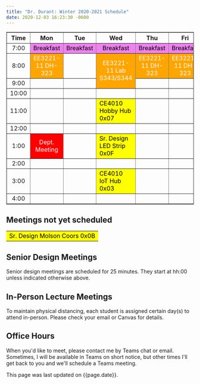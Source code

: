 ```yaml
---
title: "Dr. Durant: Winter 2020-2021 Schedule"
date: 2020-12-03 16:23:30 -0600
---
```


<style type="text/css">
td        { text-align: center;                      }
td.oh     { background-color: #77DD77; color: black; }
td.am     { background-color: red;     color: white; }
td.ce4010 { background-color: yellow;  color: black; text-align: left; }
td.ee3221 { background-color: orange;  color: white; }
td.lunch  { background-color: violet;  color: black; }
</style>

<div align="center">
<table border>
<tr><th>Time</th>       <th>Mon</th>                                    <th>Tue</th>                        <th>Wed</th>                                                    <th>Thu</th>                                    <th>Fri</th>                                    </tr>
<tr><td>7:00</td>       <td class="lunch">Breakfast</td>                <td class="lunch">Breakfast</td>    <td class="lunch">Breakfast</td>                                <td class="lunch">Breakfast</td>                <td class="lunch">Breakfast</td>                </tr>
<tr><td>8:00</td>       <td class="ee3221">EE3221-11&nbsp;DH-323</td>   <td>&nbsp;</td>                     <td class="ee3221" rowspan="2">EE3221-11 Lab<br/>S343/S344</td> <td class="ee3221">EE3221-11&nbsp;DH-323</td>   <td class="ee3221">EE3221-11&nbsp;DH-323</td>   </tr>
<tr><td>9:00</td>       <td>&nbsp;</td>                                 <td>&nbsp;</td>                                                                                     <td>&nbsp;</td>                                 <td>&nbsp;</td>                                 </tr>
<tr><td>10:00</td>      <td>&nbsp;</td>                                 <td>&nbsp;</td>                     <td>&nbsp;</td>                                                 <td>&nbsp;</td>                                 <td>&nbsp;</td>                                 </tr>
<tr><td>11:00</td>      <td>&nbsp;</td>                                 <td>&nbsp;</td>                     <td class="ce4010">CE4010 Hobby Hub 0x07</td>                   <td>&nbsp;</td>                                 <td>&nbsp;</td>                                 </tr>
<tr><td>12:00</td>      <td>&nbsp;</td>                                 <td>&nbsp;</td>                     <td>&nbsp;</td>                                                 <td>&nbsp;</td>                                 <td>&nbsp;</td>                                 </tr>
<tr><td>1:00</td>       <td class="am">Dept. Meeting</td>               <td>&nbsp;</td>                     <td class="ce4010">Sr. Design LED Strip 0x0F</td>               <td>&nbsp;</td>                                 <td>&nbsp;</td>                                 </tr>
<tr><td>2:00</td>       <td>&nbsp;</td>                                 <td>&nbsp;</td>                     <td>&nbsp;</td>                                                 <td>&nbsp;</td>                                 <td>&nbsp;</td>                                 </tr>
<tr><td>3:00</td>       <td>&nbsp;</td>                                 <td>&nbsp;</td>                     <td class="ce4010">CE4010 IoT Hub 0x03</td>                     <td>&nbsp;</td>                                 <td>&nbsp;</td>                                 </tr>
<tr><td>4:00</td>       <td>&nbsp;</td>                                 <td>&nbsp;</td>                     <td>&nbsp;</td>                                                 <td>&nbsp;</td>                                 <td>&nbsp;</td>                                 </tr>
</table>
</div>

## Meetings not yet scheduled

<table><tr>
<td class="ce4010">Sr. Design Molson Coors 0x0B</td>
</tr></table>

## Senior Design Meetings

Senior design meetings are scheduled for 25 minutes. They start at hh:00 unless indicated otherwise above.

## In-Person Lecture Meetings

To maintain physical distancing, each student is assigned certain day(s) to attend in-person. Please check your email or Canvas for details.

## Office Hours

When you'd like to meet, please contact me by Teams chat or email. Sometimes, I will be available in Teams on short notice, but other times I'll get back to you and we'll schedule a Teams meeting.

This page was last updated on {{page.date}}.
